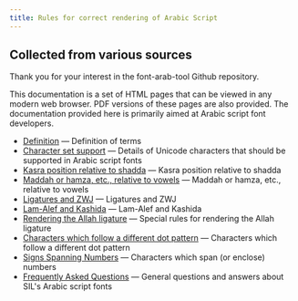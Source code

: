 ```yaml
---
title: Rules for correct rendering of Arabic Script
---
```


## Collected from various sources

Thank you for your interest in the font-arab-tool Github repository. 

This documentation is a set of HTML pages that can be viewed in any modern web browser. PDF versions of these pages are also provided. The documentation provided here is primarily aimed at Arabic script font developers.

- [Definition](definition.md) — Definition of terms
- [Character set support](charset.md) — Details of Unicode characters that should be supported in Arabic script fonts
- [Kasra position relative to shadda](kasra.md) — Kasra position relative to shadda
- [Maddah or hamza, etc., relative to vowels](maddah.md) — Maddah or hamza, etc., relative to vowels
- [Ligatures and ZWJ](ligatures.md) — Ligatures and ZWJ
- [Lam-Alef and Kashida](lamalef.md) — Lam-Alef and Kashida
- [Rendering the Allah ligature](allah.md) — Special rules for rendering the Allah ligature
- [Characters which follow a different dot pattern](differentpattern.md) — Characters which follow a different dot pattern
- [Signs Spanning Numbers](spanning.md) — Characters which span (or enclose) numbers
- [Frequently Asked Questions](faq.md) — General questions and answers about SIL's Arabic script fonts

